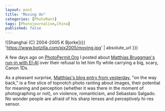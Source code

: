 ```yaml
---
layout: post
title: "Moving On"
categories: [PhotoRant]
tags: [Photojournalism,China]
published: false
---
```



![Shanghai (C) 2004-2005 K Bjorke]({{ 'https://www.botzilla.com/pix2005/moving.jpg' | absolute_url }})


A few days ago on <a href="http://www.PhotoPermit.org">PhotoPermit.Org</a> I posted about <a href="http://www.photopermit.org/archives/000054.html">Matthias Bruggman's run-in with El-Al</a> over their refusal to let him fly while carrying a big, scary, Canon 1Ds.

As a pleasant surprise, <a href="http://www.boring.ch/matt/static/archives/2005/01/on_the_way_back.html">Matthias's blog entry from yesterday,</a> "on the way back," is a fine slice of topnotch photo ranting about images, their potential for meaning and perception (whether it was there in the moment of photographing or not), on violence, romanticism, and Sebastaio Salgado. No wonder people are afraid of his sharp lenses and perceptively hi-res sensor.
